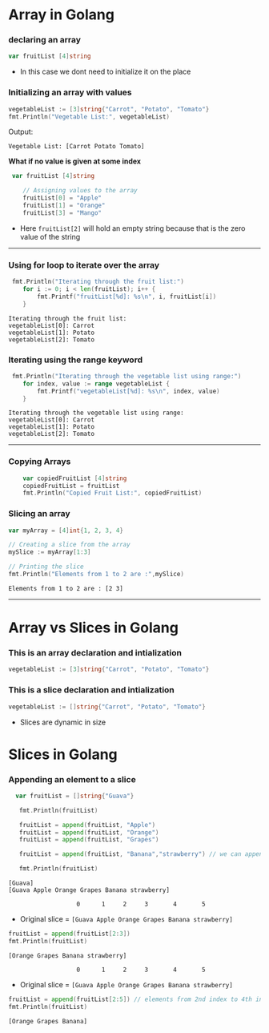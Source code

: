 # Array in Golang
### declaring an array
```go
var fruitList [4]string 
```
- In this case we dont need to initialize it on the place 

### Initializing an array with values
```go
vegetableList := [3]string{"Carrot", "Potato", "Tomato"}
fmt.Println("Vegetable List:", vegetableList)
```

Output:
```
Vegetable List: [Carrot Potato Tomato]
```
**What if no value is given at some index**
```go
 var fruitList [4]string 

    // Assigning values to the array
    fruitList[0] = "Apple"
    fruitList[1] = "Orange"
    fruitList[3] = "Mango"

```
- Here `fruitList[2]` will hold an empty string because that is the zero value of the string
--------------------------------------------------------------------------------------------
### Using for loop to iterate over the array
```go
 fmt.Println("Iterating through the fruit list:")
    for i := 0; i < len(fruitList); i++ {
        fmt.Printf("fruitList[%d]: %s\n", i, fruitList[i])
    }
```
```
Iterating through the fruit list:
vegetableList[0]: Carrot
vegetableList[1]: Potato
vegetableList[2]: Tomato
```


### Iterating using the range keyword
```go
 fmt.Println("Iterating through the vegetable list using range:")
    for index, value := range vegetableList {
        fmt.Printf("vegetableList[%d]: %s\n", index, value)
    }
```

```
Iterating through the vegetable list using range:
vegetableList[0]: Carrot
vegetableList[1]: Potato
vegetableList[2]: Tomato
```

--------------------------------------------------------------------------------------------

### Copying Arrays
```go
    var copiedFruitList [4]string
    copiedFruitList = fruitList
    fmt.Println("Copied Fruit List:", copiedFruitList)

```

### Slicing an array
```go
var myArray = [4]int{1, 2, 3, 4}

// Creating a slice from the array
mySlice := myArray[1:3]

// Printing the slice
fmt.Println("Elements from 1 to 2 are :",mySlice) 
```
```
Elements from 1 to 2 are : [2 3]
```
----------------------------------------------------------------------------------------------------------


# Array vs Slices in Golang
### This is an array declaration and intialization
```go
vegetableList := [3]string{"Carrot", "Potato", "Tomato"}

```

### This is a slice declaration and intialization
```go
vegetableList := []string{"Carrot", "Potato", "Tomato"}

```
* Slices are dynamic in size 


# Slices in Golang


### Appending an element to a slice
```go
  var fruitList = []string{"Guava"}

   fmt.Println(fruitList)

   fruitList = append(fruitList, "Apple")
   fruitList = append(fruitList, "Orange")
   fruitList = append(fruitList, "Grapes")

   fruitList = append(fruitList, "Banana","strawberry") // we can append multiple elements

   fmt.Println(fruitList)
```
```
[Guava]
[Guava Apple Orange Grapes Banana strawberry]
```
                       0      1     2     3       4       5
* Original slice = `[Guava Apple Orange Grapes Banana strawberry]`

```go
fruitList = append(fruitList[2:3])
fmt.Println(fruitList)
```

```
[Orange Grapes Banana strawberry]
```
                       0      1     2     3       4       5
* Original slice = `[Guava Apple Orange Grapes Banana strawberry]`
```go
fruitList = append(fruitList[2:5]) // elements from 2nd index to 4th index
fmt.Println(fruitList)
```
```
[Orange Grapes Banana]
```
